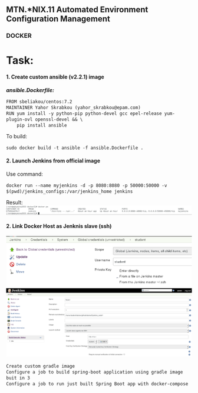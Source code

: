 MTN.*NIX.11 Automated Environment Configuration Management
----

### DOCKER
# Task:

#### 1. Create custom ansible (v2.2.1) image

<i><b>ansible.Dockerfile:</b></i>
```ansible.Dockerfile
FROM sbeliakou/centos:7.2
MAINTAINER Yahor Skrabkou (yahor_skrabkou@epam.com)
RUN yum install -y python-pip python-devel gcc epel-release yum-plugin-ovl openssl-devel && \
    pip install ansible
```

To build:
```build
sudo docker build -t ansible -f ansible.Dockerfile .
```

#### 2.  Launch Jenkins from official image
Use command:
```jenkins.command
docker run --name myjenkins -d -p 8080:8080 -p 50000:50000 -v $(pwd)/jenkins_configs:/var/jenkins_home jenkins
```
Result:
<img src=pic/jenkins_result.png />

#### 2.  Link Docker Host as Jenknis slave (ssh)
<img src=pic/3.png />
<img src=pic/4.png />
    
    
    
    
    
    

    Create custom gradle image
    Configure a job to build spring-boot application using gradle image buit in 3
    Configure a job to run just built Spring Boot app with docker-compose


